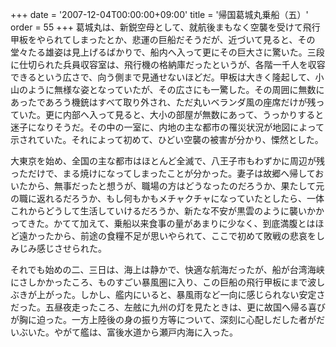 +++
date = '2007-12-04T00:00:00+09:00'
title = '帰国葛城丸乗船（五）'
order = 55
+++
葛城丸は、新鋭空母として、就航後まもなく空襲を受けて飛行甲板をやられてしまったとか、悲運の巨船だそうだが、近づいて見ると、その堂々たる雄姿は見上げるばかりで、船内へ入って更にその巨大さに驚いた。三段に仕切られた兵員収容室は、飛行機の格納庫だったというが、各階一千人を収容できるという広さで、向う側まで見通せないほどだ。甲板は大きく隆起して、小山のように無様な姿となっていたが、その広さにも一驚した。その周囲に無数にあったであろう機銃はすべて取り外され、ただ丸いベランダ風の座席だけが残っていた。更に内部へ入って見ると、大小の部屋が無数にあって、うっかりすると迷子になりそうだ。その中の一室に、内地の主な都市の罹災状況が地図によって示されていた。それによって初めて、ひどい空襲の被害が分かり、慄然とした。

大東京を始め、全国の主な都市はほとんど全滅で、八王子市もわずかに周辺が残っただけで、まる焼けになってしまったことが分かった。妻子は故郷へ帰しておいたから、無事だったと想うが、職場の方はどうなったのだろうか、果たして元の職に返れるだろうか、もし何もかもメチャクチャになっていたとしたら、一体これからどうして生活していけるだろうか、新たな不安が黒雲のように襲いかかってきた。かてて加えて、乗船以来食事の量があまりに少なく、到底満腹とはほど遠かったから、前途の食糧不足が思いやられて、ここで初めて敗戦の悲哀をしみじみ感じさせられた。

それでも始めの二、三日は、海上は静かで、快適な航海だったが、船が台湾海峡にさしかかったころ、ものすごい暴風圏に入り、この巨船の飛行甲板にまで波しぶきが上がった。しかし、艦内にいると、暴風雨など一向に感じられない安定さだった。五昼夜走ったころ、左舷に九州の灯を見たときは、更に故国へ帰る喜びが胸に迫った。一方上陸後の身の振り方等について、深刻に心配しだした者がだいぶいた。やがて艦は、富後水道から瀬戸内海に入った。

